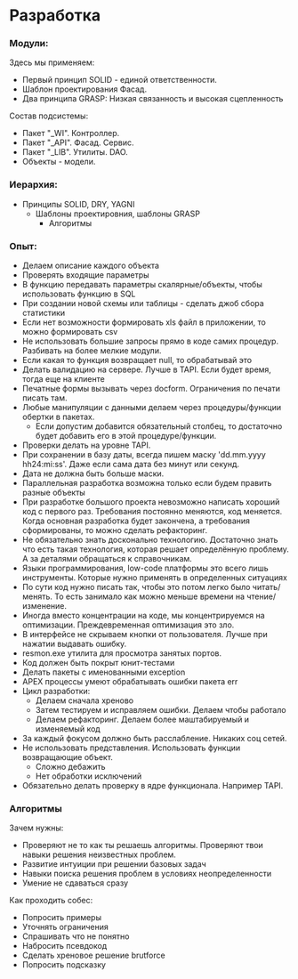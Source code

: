 # Разработка

### Модули: 

Здесь мы применяем:
  - Первый принцип SOLID - единой ответственности.
  - Шаблон проектирования Фасад.
  - Два принципа GRASP: Низкая связанность и высокая сцепленность

Состав подсистемы:
  - Пакет "_WI". Контроллер.
  - Пакет "_API". Фасад. Сервис. 
  - Пакет "_LIB". Утилиты. DAO.
  - Объекты - модели. 

### Иерархия:
  - Принципы SOLID, DRY, YAGNI
    - Шаблоны проектировния, шаблоны GRASP
      - Алгоритмы

### Опыт: 
  - Делаем описание каждого объекта
  - Проверять входящие параметры
  - В функцию передавать параметры скалярные/объекты, чтобы использовать функцию в SQL
  - При создании новой схемы или таблицы - сделать джоб сбора статистики
  - Если нет возможности формировать xls файл в приложении, то можно формировать csv
  - Не использовать большие запросы прямо в коде самих процедур. Разбивать на более мелкие модули.
  - Если какая то функция возвращает null, то обрабатывай это
  - Делать валидацию на сервере. Лучше в TAPI. Если будет время, тогда еще на клиенте
  - Печатные формы вызывать через docform. Ограничения по печати писать там.
  - Любые манипуляции с данными делаем через процедуры/функции обертки в пакетах.
    - Если допустим добавится обязательный столбец, то достаточно будет добавить его в этой процедуре/функции.
  - Проверки делать на уровне TAPI.
  - При сохранении в базу даты, всегда пишем маску 'dd.mm.yyyy hh24:mi:ss'. Даже если сама дата без минут или секунд.
  - Дата не должна быть больше маски.
  - Параллельная разработка возможна только если будем править разные объекты
  - При разработке большого проекта невозможно написать хороший код с первого раз. Требования постоянно меняются, код меняется. Когда основная разработка будет закончена, а требования сформированы, то можно сделать рефакторинг.
  - Не обязательно знать досконально технологию. Достаточно знать что есть такая технология, которая решает определённую проблему. А за деталями обращаться к справочникам.
  - Языки программирования, low-code платформы это всего лишь инструменты. Которые нужно применять в определенных ситуациях
  - По сути код нужно писать так, чтобы это потом легко было читать/менять. То есть занимало как можно меньше времени на чтение/изменение.
  - Иногда вместо концентрации на коде, мы концентрируемся на оптимизации. Преждевременная оптимизация это зло.
  - В интерфейсе не скрываем кнопки от пользователя. Лучше при нажатии выдавать ошибку.
  - resmon.exe утилита для просмотра занятых портов.
  - Код должен быть покрыт юнит-тестами
  - Делать пакеты с именованными exception
  - APEX процессы умеют обрабатывать ошибки пакета err
  - Цикл разработки: 
    - Делаем сначала хреново
	- Затем тестируем и исправляем ошибки. Делаем чтобы работало
	- Делаем рефакторинг. Делаем более маштабируемый и изменяемый код
  - За каждый фокусом должно быть расслабление. Никаких соц сетей.
  - Не использовать представления. Использовать функции возвращающие объект.
    - Сложно дебажить
    - Нет обработки исключений
  - Обязательно делать проверку в ядре функционала. Например TAPI. 

### Алгоритмы

Зачем нужны:
  - Проверяют не то как ты решаешь алгоритмы. Проверяют твои навыки решения неизвестных проблем.
  - Развитие интуиции при решении базовых задач
  - Навыки поиска решения проблем в условиях неопределенности
  - Умение не сдаваться сразу

Как проходить собес:
  - Попросить примеры
  - Уточнять ограничения
  - Спрашивать что не понятно
  - Набросить псевдокод
  - Сделать хреновое решение brutforce
  - Попросить подсказку